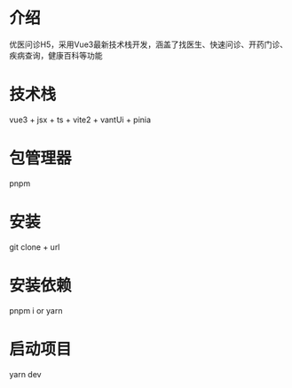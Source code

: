 # 介绍
优医问诊H5，采用Vue3最新技术栈开发，涵盖了找医生、快速问诊、开药门诊、疾病查询，健康百科等功能

# 技术栈
vue3 + jsx + ts + vite2 + vantUi + pinia

# 包管理器
pnpm

# 安装
git clone + url

# 安装依赖
pnpm i or yarn

# 启动项目
yarn dev